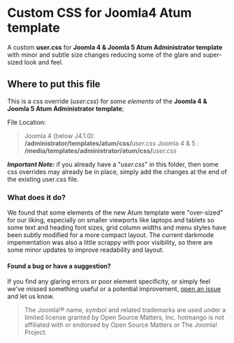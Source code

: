 # Custom CSS for Joomla4 Atum template
A custom **user.css** for **Joomla 4 & Joomla 5 Atum Administrator template** with minor and subtle size changes reducing some of the glare and super-sized look and feel.

## Where to put this file
This is a css override (_user.css_) for _some elements_ of the **Joomla 4 & Joomla 5 Atum Administrator template**;

File Location:
> Joomla 4 (below J4.1.0): **/administrator/templates/atum/css/**_user.css_
> Joomla 4 & 5 : **/media/templates/administrator/atum/css/**_user.css_

_**Important Note:**_ if you already have a "_user.css_" in this folder, then some css overrides may already be in place, simply add the changes at the end of the existing user.css file.

### What does it do?
We found that some elements of the new Atum template were "over-sized" for our liking, especially on smaller viewports like laptops and tablets so some text and heading font sizes, grid column widths and menu styles have been subtly modified for a more compact layout. The current darkmode impementation was also a little scrappy with poor visibility, so there are some minor updates to improve readability and layout.

#### Found a bug or have a suggestion?
If you find any glaring errors or poor element specificity, or simply feel we've missed something useful or a potential improvement, [open an issue](https://github.com/hotmango/Atum-Custom-UserCss/issues) and let us know.


> The Joomla!® name, symbol and related trademarks are used under a limited license granted by Open Source Matters, Inc. hotmango is not affiliated with or endorsed by Open Source Matters or The Joomla! Project.
